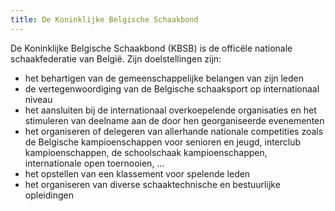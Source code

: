 ```yaml
---
title: De Koninklijke Belgische Schaakbond
---
```


De Koninklijke Belgische Schaakbond (KBSB) is de officële nationale schaakfederatie van België.  Zijn doelstellingen zijn:
 
 - het behartigen van de gemeenschappelijke belangen van zijn leden
 - de vertegenwoordiging van de Belgische schaaksport op internationaal niveau
 - het aansluiten bij de internationaal overkoepelende organisaties en het stimuleren van deelname aan de door hen georganiseerde evenementen
 - het organiseren of delegeren van allerhande nationale competities zoals de Belgische kampioenschappen voor senioren en jeugd, interclub kampioenschappen, de schoolschaak kampioenschappen, internationale open toernooien, …
 - het opstellen van een klassement voor spelende leden
 - het organiseren van diverse schaaktechnische en bestuurlijke opleidingen

